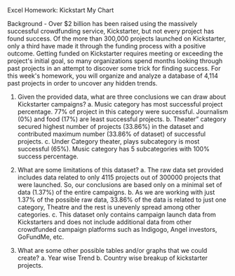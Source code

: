 
Excel Homework: Kickstart My Chart

Background - Over $2 billion has been raised using the massively successful crowdfunding service, Kickstarter, but not every project has found success. Of the more than 300,000 projects launched on Kickstarter, only a third have made it through the funding process with a positive outcome.
Getting funded on Kickstarter requires meeting or exceeding the project's initial goal, so many organizations spend months looking through past projects in an attempt to discover some trick for finding success. For this week's homework, you will organize and analyze a database of 4,114 past projects in order to uncover any hidden trends.


1.	Given the provided data, what are three conclusions we can draw about Kickstarter campaigns?
 a.	Music category has most successful project percentage. 77% of project in this category were successful. Journalism (0%) and food (17%) are least successful projects. 
 b.	Theater” category secured highest number of projects (33.86%) in the dataset and contributed maximum number (33.86% of dataset) of successful projects.
 c.	Under Category theater, plays subcategory is most successful (65%). Music category has 5 subcategories with 100% success percentage. 
 


2.	What are some limitations of this dataset?
 a.	The raw data set provided includes data related to only 4115 projects out of 300000 projects that were launched. So, our conclusions are based only on a minimal set of data (1.37%) of the entire campaigns. 
 b.	As we are working with just 1.37% of the possible raw data, 33.86% of the data is related to just one category, Theatre and the rest is unevenly spread among other categories. 
 c.	This dataset only contains campaign launch data from Kickstarters and does not include additional data from other crowdfunded campaign platforms such as Indigogo, Angel investors, GoFundMe, etc. 

3.	What are some other possible tables and/or graphs that we could create?
 a.	Year wise Trend 
 b.	Country wise breakup of kickstarter projects. 
 
